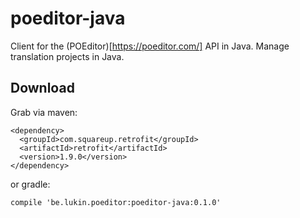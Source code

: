 # poeditor-java

Client for the (POEditor)[https://poeditor.com/] API in Java. Manage translation projects in Java.

## Download

Grab via maven:
```
<dependency>
  <groupId>com.squareup.retrofit</groupId>
  <artifactId>retrofit</artifactId>
  <version>1.9.0</version>
</dependency>
```
or gradle:
```
compile 'be.lukin.poeditor:poeditor-java:0.1.0'
```

